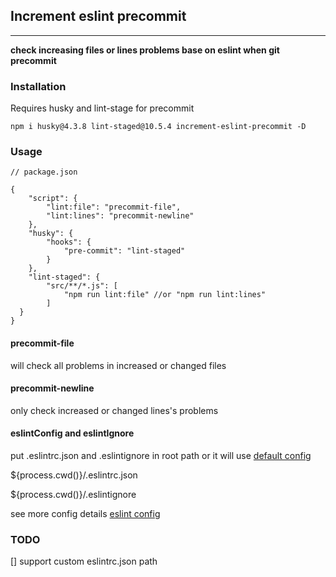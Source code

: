 ## Increment eslint precommit
----

**check increasing files or lines problems base on eslint when git precommit**

### Installation

Requires husky and lint-stage for precommit

```
npm i husky@4.3.8 lint-staged@10.5.4 increment-eslint-precommit -D
```

### Usage

```
// package.json

{
    "script": {
        "lint:file": "precommit-file",
        "lint:lines": "precommit-newline"
    },
    "husky": {
        "hooks": {
            "pre-commit": "lint-staged"
        }
    },
    "lint-staged": {
        "src/**/*.js": [
            "npm run lint:file" //or "npm run lint:lines"
        ]
  }
}
```
#### precommit-file

will check all problems in increased or changed files

#### precommit-newline

only check increased or changed lines's problems

#### eslintConfig and eslintIgnore
put .eslintrc.json and .eslintignore in root path or it will use [default config]()

${process.cwd()}/.eslintrc.json

${process.cwd()}/.eslintignore

see more config details [eslint config](https://eslint.org/docs/user-guide/configuring/configuration-files#configuration-file-formats)

### TODO
[] support custom eslintrc.json path


